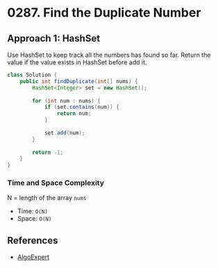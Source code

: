 # 0287. Find the Duplicate Number

## Approach 1: HashSet
Use HashSet to keep track all the numbers has found so far. Return the value if the value exists in HashSet before add it.

```Java
class Solution {
    public int findDuplicate(int[] nums) {
        HashSet<Integer> set = new HashSet();
		
		for (int num : nums) {
			if (set.contains(num)) {
				return num;
			}
			
			set.add(num);
		}
		
        return -1;
    }
}
```

### Time and Space Complexity

N = length of the array `nums`
- Time: `O(N)`
- Space: `O(N)`

## References
- [AlgoExpert](https://www.algoexpert.io/questions/First%20Duplicate%20Value)